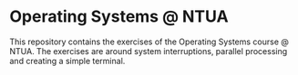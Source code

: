 # Operating Systems @ NTUA

This repository contains the exercises of the Operating Systems course @ NTUA.
The exercises are around system interruptions, parallel processing and creating a simple terminal.
